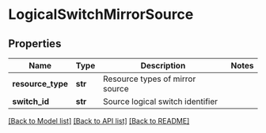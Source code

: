 # LogicalSwitchMirrorSource

## Properties
Name | Type | Description | Notes
------------ | ------------- | ------------- | -------------
**resource_type** | **str** | Resource types of mirror source | 
**switch_id** | **str** | Source logical switch identifier | 

[[Back to Model list]](../README.md#documentation-for-models) [[Back to API list]](../README.md#documentation-for-api-endpoints) [[Back to README]](../README.md)

